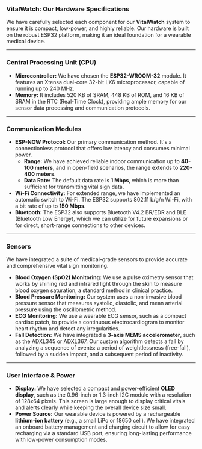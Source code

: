 ### VitalWatch: Our Hardware Specifications

We have carefully selected each component for our **VitalWatch** system to ensure it is compact, low-power, and highly reliable. Our hardware is built on the robust ESP32 platform, making it an ideal foundation for a wearable medical device.

---

### Central Processing Unit (CPU)
* **Microcontroller:** We have chosen the **ESP32-WROOM-32** module. It features an Xtensa dual-core 32-bit LX6 microprocessor, capable of running up to 240 MHz.
* **Memory:** It includes 520 KB of SRAM, 448 KB of ROM, and 16 KB of SRAM in the RTC (Real-Time Clock), providing ample memory for our sensor data processing and communication protocols.

---

### Communication Modules
* **ESP-NOW Protocol:** Our primary communication method. It's a connectionless protocol that offers low latency and consumes minimal power.
    * **Range:** We have achieved reliable indoor communication up to **40-100 meters**, and in open-field scenarios, the range extends to **220-400 meters**.
    * **Data Rate:** The default data rate is **1 Mbps**, which is more than sufficient for transmitting vital sign data.
* **Wi-Fi Connectivity:** For extended range, we have implemented an automatic switch to Wi-Fi. The ESP32 supports 802.11 b/g/n Wi-Fi, with a bit rate of up to **150 Mbps**.
* **Bluetooth:** The ESP32 also supports Bluetooth V4.2 BR/EDR and BLE (Bluetooth Low Energy), which we can utilize for future expansions or for direct, short-range connections to other devices.

---

### Sensors
We have integrated a suite of medical-grade sensors to provide accurate and comprehensive vital sign monitoring.
* **Blood Oxygen (SpO2) Monitoring:** We use a pulse oximetry sensor that works by shining red and infrared light through the skin to measure blood oxygen saturation, a standard method in clinical practice.
* **Blood Pressure Monitoring:** Our system uses a non-invasive blood pressure sensor that measures systolic, diastolic, and mean arterial pressure using the oscillometric method.
* **ECG Monitoring:** We use a wearable ECG sensor, such as a compact cardiac patch, to provide a continuous electrocardiogram to monitor heart rhythm and detect any irregularities.
* **Fall Detection:** We have integrated a **3-axis MEMS accelerometer**, such as the ADXL345 or ADXL367. Our custom algorithm detects a fall by analyzing a sequence of events: a period of weightlessness (free-fall), followed by a sudden impact, and a subsequent period of inactivity.

---

### User Interface & Power
* **Display:** We have selected a compact and power-efficient **OLED display**, such as the 0.96-inch or 1.3-inch I2C module with a resolution of 128x64 pixels. This screen is large enough to display critical vitals and alerts clearly while keeping the overall device size small.
* **Power Source:** Our wearable device is powered by a rechargeable **lithium-ion battery** (e.g., a small LiPo or 18650 cell). We have integrated an onboard battery management and charging circuit to allow for easy recharging via a standard USB port, ensuring long-lasting performance with low-power consumption modes.
